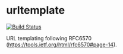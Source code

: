 urltemplate
===========

[![Build Status](https://travis-ci.org/ropenscilabs/urltemplate.svg?branch=master)](https://travis-ci.org/ropenscilabs/urltemplate)

URL templating following RFC6570 (<https://tools.ietf.org/html/rfc6570#page-14>).
